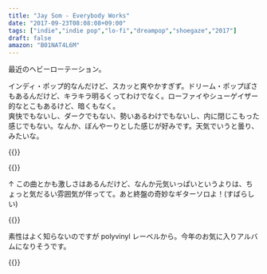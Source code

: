 ```yaml
---
title: "Jay Som - Everybody Works"
date: "2017-09-23T08:08:08+09:00"
tags: ["indie","indie pop","lo-fi","dreampop","shoegaze","2017"]
draft: false
amazon: "B01NAT4L6M"
---
```


最近のヘビーローテーション。

インディ・ポップ的なんだけど、スカッと爽やかすぎず。ドリーム・ポップぽさもあるんだけど、キラキラ明るくってわけでなく。ローファイやシューゲイザー的なとこもあるけど、暗くもなく。  
爽快でもないし、ダークでもない、勢いあるわけでもないし、内に閉じこもった感じでもない。なんか、ぼんやーりとした感じが好みです。天気でいうと曇り、みたいな。


{{<youtube src="7YU_yBBd0cA" title="Jay Som - One More Time, Please">}}

{{<youtube src="zkQywNhea4M" title="Jay Som - 1 Billion Dogs">}}

↑ この曲とかも激しさはあるんだけど、なんか元気いっぱいというよりは、ちょっと気だるい雰囲気が伴ってて。あと終盤の奇妙なギターソロよ！(すばらしい)

{{<youtube src="cRES6Af_Wyg" title="Jay Som - Baybee">}}

素性はよく知らないのですが polyvinyl レーベルから。今年のお気に入りアルバムになりそうです。

{{<amazon asin="B01NAT4L6M" title="Jay Som - Everybody Works">}}
